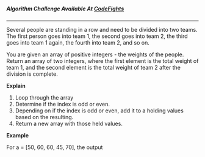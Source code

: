 

##### Algorithm Challenge Available At [CodeFights](https://codefights.com/arcade/intro/level-4/cC5QuL9fqvZjXJsW9)
---
Several people are standing in a row and need to be divided into two teams. The first person goes into team 1, the second goes into team 2, the third goes into team 1 again, the fourth into team 2, and so on.

You are given an array of positive integers - the weights of the people. Return an array of two integers, where the first element is the total weight of team 1, and the second element is the total weight of team 2 after the division is complete.

**Explain**

1. Loop  through the array
2. Determine if the index is odd or even.
3. Depending on if the index is odd or even, add it to a holding values based on the resulting.
4. Return a new array with those held values.

**Example**

For a = [50, 60, 60, 45, 70], the output
